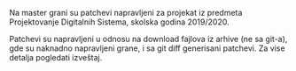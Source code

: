 Na master grani su patchevi napravljeni za projekat iz predmeta Projektovanje Digitalnih Sistema, skolska godina 2019/2020.

Patchevi su napravljeni u odnosu na download fajlova iz arhive (ne sa git-a), gde su naknadno napravljeni grane, i sa git diff generisani patchevi.
Za vise detalja pogledati izveštaj.

